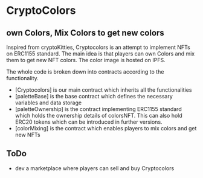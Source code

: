 # CryptoColors
## own Colors, Mix Colors to get new colors




Inspired from cryptoKitties, Cryptocolors is an attempt to implement NFTs on ERC1155 standard. 
The main idea is that players can own Colors and mix them to get new NFT colors.
The color image is hosted on IPFS.

The whole code is broken down into contracts according to the functionality.

- [Cryptocolors] is our main contract which inherits all the functionalities
- [paletteBase] is the base contract which defines the necessary variables and data storage
- [paletteOwnership] is the contract implementing ERC1155 standard which holds the ownership details of colorsNFT. This can also hold ERC20 tokens which can be introduced in further versions.
- [colorMixing] is the contract which enables players to mix colors and get new NFTs

## ToDo

- dev a marketplace where players can sell and buy Cryptocolors
